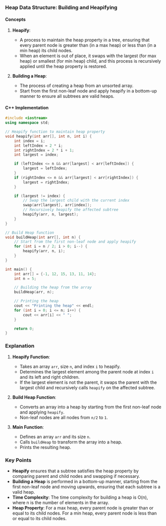 ### Heap Data Structure: Building and Heapifying

#### Concepts
1. **Heapify**:
   - A process to maintain the heap property in a tree, ensuring that every parent node is greater than (in a max heap) or less than (in a min heap) its child nodes.
   - When an element is out of place, it swaps with the largest (for max heap) or smallest (for min heap) child, and this process is recursively applied until the heap property is restored.

2. **Building a Heap**:
   - The process of creating a heap from an unsorted array.
   - Start from the first non-leaf node and apply heapify in a bottom-up manner to ensure all subtrees are valid heaps.

#### C++ Implementation

```cpp
#include <iostream>
using namespace std;

// Heapify function to maintain heap property
void heapify(int arr[], int n, int i) {
    int index = i;
    int leftIndex = 2 * i;
    int rightIndex = 2 * i + 1;
    int largest = index;

    if (leftIndex <= n && arr[largest] < arr[leftIndex]) {
        largest = leftIndex;
    }
    if (rightIndex <= n && arr[largest] < arr[rightIndex]) {
        largest = rightIndex;
    }

    if (largest != index) {
        // Swap the largest child with the current index
        swap(arr[largest], arr[index]);
        // Recursively heapify the affected subtree
        heapify(arr, n, largest);
    }
}

// Build Heap function
void buildHeap(int arr[], int n) {
    // Start from the first non-leaf node and apply heapify
    for (int i = n / 2; i > 0; i--) {
        heapify(arr, n, i);
    }
}

int main() {
    int arr[] = {-1, 12, 15, 13, 11, 14};
    int n = 5;

    // Building the heap from the array
    buildHeap(arr, n);

    // Printing the heap
    cout << "Printing the heap" << endl;
    for (int i = 0; i <= n; i++) {
        cout << arr[i] << " ";
    }

    return 0;
}
```

### Explanation

1. **Heapify Function**:
   - Takes an array `arr`, size `n`, and index `i` to heapify.
   - Determines the largest element among the parent node at index `i` and its left and right children.
   - If the largest element is not the parent, it swaps the parent with the largest child and recursively calls `heapify` on the affected subtree.

2. **Build Heap Function**:
   - Converts an array into a heap by starting from the first non-leaf node and applying `heapify`.
   - Non-leaf nodes are all nodes from `n/2` to `1`.

3. **Main Function**:
   - Defines an array `arr` and its size `n`.
   - Calls `buildHeap` to transform the array into a heap.
   - Prints the resulting heap.

### Key Points
- **Heapify** ensures that a subtree satisfies the heap property by comparing parent and child nodes and swapping if necessary.
- **Building a Heap** is performed in a bottom-up manner, starting from the first non-leaf node and moving upwards, ensuring that each subtree is a valid heap.
- **Time Complexity**: The time complexity for building a heap is O(n), where n is the number of elements in the array.
- **Heap Property**: For a max heap, every parent node is greater than or equal to its child nodes. For a min heap, every parent node is less than or equal to its child nodes.
